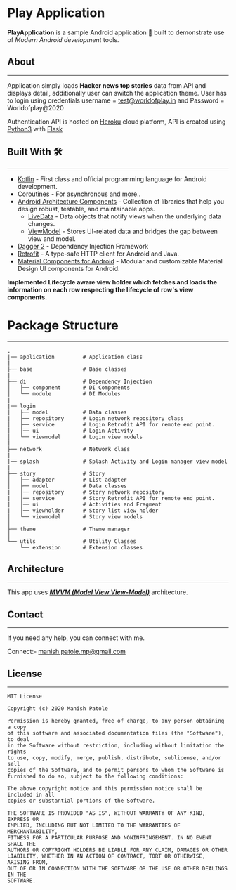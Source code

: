 # Play Application

**PlayApplication** is a sample Android application 📱 built to demonstrate use of *Modern Android development* tools.


## About
---
Application simply loads **Hacker news top stories** data from API and displays detail, additionally user can switch the application theme.
User has to login using credentials
username = test@worldofplay.in and Password = Worldofplay@2020

Authentication API is hosted on [Heroku](https://www.heroku.com/about) cloud platform, API is created using [Python3](https://www.python.org/about/) with [Flask](https://flask.palletsprojects.com/en/1.1.x/)


## Built With 🛠
---
- [Kotlin](https://kotlinlang.org/) - First class and official programming language for Android development.
- [Coroutines](https://kotlinlang.org/docs/reference/coroutines-overview.html) - For asynchronous and more..
- [Android Architecture Components](https://developer.android.com/topic/libraries/architecture) - Collection of libraries that help you design robust, testable, and maintainable apps.
  - [LiveData](https://developer.android.com/topic/libraries/architecture/livedata) - Data objects that notify views when the underlying data changes.
  - [ViewModel](https://developer.android.com/topic/libraries/architecture/viewmodel) - Stores UI-related data and bridges the gap between view and model.
- [Dagger 2](https://dagger.dev/) - Dependency Injection Framework
- [Retrofit](https://square.github.io/retrofit/) - A type-safe HTTP client for Android and Java.
- [Material Components for Android](https://github.com/material-components/material-components-android) - Modular and customizable Material Design UI components for Android.

**Implemented Lifecycle aware view holder which fetches and loads the information on each row respecting the lifecycle of row's view components.**

# Package Structure
---

    .
    |── application         # Application class
    |
    ├── base                # Base classes
    |
    ├── di                  # Dependency Injection
    │   ├── component       # DI Components
    │   └── module          # DI Modules
    |
    |── login
    │   ├── model           # Data classes
    |   ├── repository      # Login network repository class
    │   ├── service         # Login Retrofit API for remote end point.
    |   │── ui              # Login Activity
    │   └── viewmodel       # Login view models
    |
    ├── network             # Network class
    |
    |── splash              # Splash Activity and Login manager view model
    |
    ├── story               # Story
    │   ├── adapter         # List adapter
    │   ├── model           # Data classes
    |   │── repository      # Story network repository
    |   │── service         # Story Retrofit API for remote end point.
    |   │── ui              # Activities and Fragment
    |   │── viewholder      # Story list view holder
    │   └── viewmodel       # Story view models
    │
    ├── theme               # Theme manager
    │
    └── utils               # Utility Classes
        └── extension       # Extension classes

## Architecture
---
This app uses [***MVVM (Model View View-Model)***](https://developer.android.com/jetpack/docs/guide#recommended-app-arch) architecture.

## Contact
---
If you need any help, you can connect with me.

Connect:- manish.patole.mp@gmail.com

## License
---
```
MIT License

Copyright (c) 2020 Manish Patole

Permission is hereby granted, free of charge, to any person obtaining a copy
of this software and associated documentation files (the "Software"), to deal
in the Software without restriction, including without limitation the rights
to use, copy, modify, merge, publish, distribute, sublicense, and/or sell
copies of the Software, and to permit persons to whom the Software is
furnished to do so, subject to the following conditions:

The above copyright notice and this permission notice shall be included in all
copies or substantial portions of the Software.

THE SOFTWARE IS PROVIDED "AS IS", WITHOUT WARRANTY OF ANY KIND, EXPRESS OR
IMPLIED, INCLUDING BUT NOT LIMITED TO THE WARRANTIES OF MERCHANTABILITY,
FITNESS FOR A PARTICULAR PURPOSE AND NONINFRINGEMENT. IN NO EVENT SHALL THE
AUTHORS OR COPYRIGHT HOLDERS BE LIABLE FOR ANY CLAIM, DAMAGES OR OTHER
LIABILITY, WHETHER IN AN ACTION OF CONTRACT, TORT OR OTHERWISE, ARISING FROM,
OUT OF OR IN CONNECTION WITH THE SOFTWARE OR THE USE OR OTHER DEALINGS IN THE
SOFTWARE.
```
